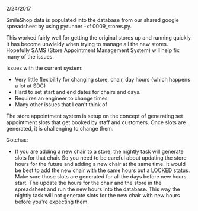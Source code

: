 2/24/2017

SmileShop data is populated into the database from our shared google spreadsheet by using pyrunner -xf 0009_stores.py. 

This worked fairly well for getting the original stores up and running quickly. It has become unwieldy when trying to manage all the new stores. Hopefully SAMS (Store Appointment Management System) will help fix many of the issues. 

Issues with the current system: 
* Very little flexibility for changing store, chair, day hours (which happens a lot at SDC)
* Hard to set start and end dates for chairs and days.
* Requires an engineer to change times
* Many other issues that I can't think of

The store appointment system is setup on the concept of generating set appointment slots that get booked by staff and customers. Once slots are generated, it is challenging to change them.

Gotchas: 
* If you are adding a new chair to a store, the nightly task will generate slots for that chair. So you need to be careful about updating the store hours for the future and adding a new chair at the same time. It would be best to add the new chair with the same hours but a LOCKED status. Make sure those slots are generated for all the days before new hours start. The update the hours for the chair and the store in the spreadsheet and run the new hours into the database. This way the nightly task will not generate slots for the new chair with new hours before you're expecting them. 



